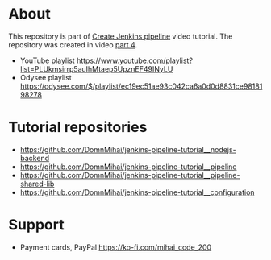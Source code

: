 # About
This repository is part of [Create Jenkins pipeline](https://www.youtube.com/playlist?list=PLUkmsirrp5auIhMtaep5UpznEF49INyLU) video tutorial.
The repository was created in video [part 4](https://www.youtube.com/watch?v=lIBf9L5Nv0w).

- YouTube playlist https://www.youtube.com/playlist?list=PLUkmsirrp5auIhMtaep5UpznEF49INyLU
- Odysee playlist https://odysee.com/$/playlist/ec19ec51ae93c042ca6a0d0d8831ce9818198278

# Tutorial repositories
- https://github.com/DomnMihai/jenkins-pipeline-tutorial__nodejs-backend
- https://github.com/DomnMihai/jenkins-pipeline-tutorial__pipeline
- https://github.com/DomnMihai/jenkins-pipeline-tutorial__pipeline-shared-lib
- https://github.com/DomnMihai/jenkins-pipeline-tutorial__configuration

# Support
- Payment cards, PayPal https://ko-fi.com/mihai_code_200

